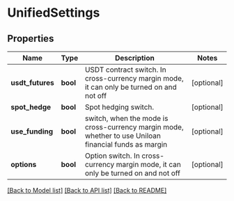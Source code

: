 # UnifiedSettings

## Properties
Name | Type | Description | Notes
------------ | ------------- | ------------- | -------------
**usdt_futures** | **bool** | USDT contract switch. In cross-currency margin mode, it can only be turned on and not off | [optional] 
**spot_hedge** | **bool** | Spot hedging switch. | [optional] 
**use_funding** | **bool** | switch, when the mode is cross-currency margin mode, whether to use Uniloan financial funds as margin | [optional] 
**options** | **bool** | Option switch. In cross-currency margin mode, it can only be turned on and not off | [optional] 

[[Back to Model list]](../README.md#documentation-for-models) [[Back to API list]](../README.md#documentation-for-api-endpoints) [[Back to README]](../README.md)


